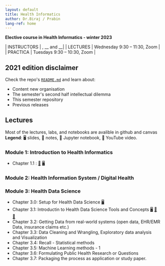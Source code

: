 ```yaml
---
layout: default
title: Health Informatics
author: Dr.Biraj / Prabin
lang-ref: home
---
```


**Elective course in Health Informatics - winter 2023**

| INSTRUCTORS | , __ and __|
| LECTURES    | Wednesday 9:30 – 11:30, Zoom |
| PRACTICA    | Tuesdays 9:30 – 10:30, Zoom |



## 2021 edition disclaimer

Check the repo's [`README.md`](https://github.com/prabinrs/HI2023/blob/master/README.md) and learn about:

- Content new organisation
- The semester's second half intellectual dilemma
- This semester repository
- Previous releases


## Lectures

Most of the lectures, labs, and notebooks are avalible in github and canvas 
**Legend**: 🖥 slides, 📝 notes, 📓 Jupyter notebook, 🎥 YouTube video.


### Module 1: Introduction to Health Informatics

 * Chapter 1.1 :  [🎥]() [🖥]()



### Module 2: Health Information System / Digital Health


### Module 3: Health Data Science

 * Chapter 3.0: Setup for Health Data Science [🖥](https://docs.google.com/presentation/d/1xAOUGJtm-0iGJl1AS4NKo_5KxPTVEYkYZf4g_8vbK-g/edit#slide=id.p)
 * Chapter 3.1: Introductin to Health Data Science Tools and Concepts [🖥]() [📝]() [📓]()
 * Chapter 3.2: Getting Data from real-world systems (open data, EHR/EMR Data, insurance claims etc.)
 * Chapter 3.3: Data Cleaning and Wrangling, Exploratory data analysis and Visualization 
 * Chapter 3.4: Recall - Statistical methods
 * Chapter 3.5: Machine Learning methods - 1
 * Chapter 3.6: Formulating Public Health Research or Questions
 * Chapter 3.7: Packaging the process as application or study paper. 